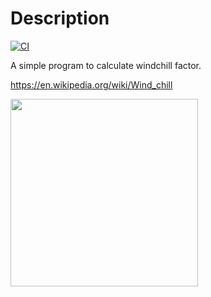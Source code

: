 # Description
[![CI](https://github.com/marcantoineg/windchill/actions/workflows/ci.yaml/badge.svg?branch=master)](https://github.com/marcantoineg/windchill/actions/workflows/ci.yaml)

A simple program to calculate windchill factor.

https://en.wikipedia.org/wiki/Wind_chill

<img src="https://user-images.githubusercontent.com/16008095/203219217-7f15400e-9e39-497e-91ea-4590ca2bb558.jpg" width="300px">
